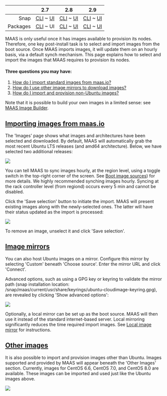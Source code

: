 <!-- deb-2-7-cli
||2.7|2.8|2.9|
|-----:|:-----:|:-----:|:-----:|
|Snap|[CLI](/t/select-and-import-images/3090) ~ [UI](/t/select-and-import-images/3091)|[CLI](/t/select-and-import-images/3092) ~ [UI](/t/select-and-import-images/3093)|[CLI](/t/select-and-import-images/3094) ~ [UI](/t/select-and-import-images/3095)|
|Packages|CLI ~ [UI](/t/select-and-import-images/3097)|[CLI](/t/select-and-import-images/3098) ~ [UI](/t/select-and-import-images/3099)|[CLI](/t/select-and-import-images/3100) ~ [UI](/t/select-and-import-images/3101)|
 deb-2-7-cli -->

||2.7|2.8|2.9|
|-----:|:-----:|:-----:|:-----:|
|Snap|[CLI](/t/select-and-import-images/3090) ~ [UI](/t/select-and-import-images/3091)|[CLI](/t/select-and-import-images/3092) ~ [UI](/t/select-and-import-images/3093)|[CLI](/t/select-and-import-images/3094) ~ [UI](/t/select-and-import-images/3095)|
|Packages|[CLI](/t/select-and-import-images/3096) ~ UI|[CLI](/t/select-and-import-images/3098) ~ [UI](/t/select-and-import-images/3099)|[CLI](/t/select-and-import-images/3100) ~ [UI](/t/select-and-import-images/3101)|

<!-- deb-2-8-cli
||2.7|2.8|2.9|
|-----:|:-----:|:-----:|:-----:|
|Snap|[CLI](/t/select-and-import-images/3090) ~ [UI](/t/select-and-import-images/3091)|[CLI](/t/select-and-import-images/3092) ~ [UI](/t/select-and-import-images/3093)|[CLI](/t/select-and-import-images/3094) ~ [UI](/t/select-and-import-images/3095)|
|Packages|[CLI](/t/select-and-import-images/3096) ~ [UI](/t/select-and-import-images/3097)|CLI ~ [UI](/t/select-and-import-images/3099)|[CLI](/t/select-and-import-images/3100) ~ [UI](/t/select-and-import-images/3101)|
 deb-2-8-cli -->

<!-- deb-2-8-ui
||2.7|2.8|2.9|
|-----:|:-----:|:-----:|:-----:|
|Snap|[CLI](/t/select-and-import-images/3090) ~ [UI](/t/select-and-import-images/3091)|[CLI](/t/select-and-import-images/3092) ~ [UI](/t/select-and-import-images/3093)|[CLI](/t/select-and-import-images/3094) ~ [UI](/t/select-and-import-images/3095)|
|Packages|[CLI](/t/select-and-import-images/3096) ~ [UI](/t/select-and-import-images/3097)|[CLI](/t/select-and-import-images/3098) ~ UI|[CLI](/t/select-and-import-images/3100) ~ [UI](/t/select-and-import-images/3101)|
 deb-2-8-ui -->

<!-- deb-2-9-cli
||2.7|2.8|2.9|
|-----:|:-----:|:-----:|:-----:|
|Snap|[CLI](/t/select-and-import-images/3090) ~ [UI](/t/select-and-import-images/3091)|[CLI](/t/select-and-import-images/3092) ~ [UI](/t/select-and-import-images/3093)|[CLI](/t/select-and-import-images/3094) ~ [UI](/t/select-and-import-images/3095)|
|Packages|[CLI](/t/select-and-import-images/3096) ~ [UI](/t/select-and-import-images/3097)|[CLI](/t/select-and-import-images/3098) ~ [UI](/t/select-and-import-images/3099)|CLI ~ [UI](/t/select-and-import-images/3101)|
 deb-2-9-cli -->

<!-- deb-2-9-ui
||2.7|2.8|2.9|
|-----:|:-----:|:-----:|:-----:|
|Snap|[CLI](/t/select-and-import-images/3090) ~ [UI](/t/select-and-import-images/3091)|[CLI](/t/select-and-import-images/3092) ~ [UI](/t/select-and-import-images/3093)|[CLI](/t/select-and-import-images/3094) ~ [UI](/t/select-and-import-images/3095)|
|Packages|[CLI](/t/select-and-import-images/3096) ~ [UI](/t/select-and-import-images/3097)|[CLI](/t/select-and-import-images/3098) ~ [UI](/t/select-and-import-images/3099)|[CLI](/t/select-and-import-images/3100) ~ UI|
 deb-2-9-ui -->

<!-- snap-2-7-cli
||2.7|2.8|2.9|
|-----:|:-----:|:-----:|:-----:|
|Snap|CLI ~ [UI](/t/select-and-import-images/3091)|[CLI](/t/select-and-import-images/3092) ~ [UI](/t/select-and-import-images/3093)|[CLI](/t/select-and-import-images/3094) ~ [UI](/t/select-and-import-images/3095)|
|Packages|[CLI](/t/select-and-import-images/3096) ~ [UI](/t/select-and-import-images/3097)|[CLI](/t/select-and-import-images/3098) ~ [UI](/t/select-and-import-images/3099)|[CLI](/t/select-and-import-images/3100) ~ [UI](/t/select-and-import-images/3101)|
 snap-2-7-cli -->

<!-- snap-2-7-ui
||2.7|2.8|2.9|
|-----:|:-----:|:-----:|:-----:|
|Snap|[CLI](/t/select-and-import-images/3090) ~ UI|[CLI](/t/select-and-import-images/3092) ~ [UI](/t/select-and-import-images/3093)|[CLI](/t/select-and-import-images/3094) ~ [UI](/t/select-and-import-images/3095)|
|Packages|[CLI](/t/select-and-import-images/3096) ~ [UI](/t/select-and-import-images/3097)|[CLI](/t/select-and-import-images/3098) ~ [UI](/t/select-and-import-images/3099)|[CLI](/t/select-and-import-images/3100) ~ [UI](/t/select-and-import-images/3101)|
 snap-2-7-ui -->

<!-- snap-2-8-cli
||2.7|2.8|2.9|
|-----:|:-----:|:-----:|:-----:|
|Snap|[CLI](/t/select-and-import-images/3090) ~ [UI](/t/select-and-import-images/3091)|CLI ~ [UI](/t/select-and-import-images/3093)|[CLI](/t/select-and-import-images/3094) ~ [UI](/t/select-and-import-images/3095)|
|Packages|[CLI](/t/select-and-import-images/3096) ~ [UI](/t/select-and-import-images/3097)|[CLI](/t/select-and-import-images/3098) ~ [UI](/t/select-and-import-images/3099)|[CLI](/t/select-and-import-images/3100) ~ [UI](/t/select-and-import-images/3101)|
 snap-2-8-cli -->

<!-- snap-2-8-ui
||2.7|2.8|2.9|
|-----:|:-----:|:-----:|:-----:|
|Snap|[CLI](/t/select-and-import-images/3090) ~ [UI](/t/select-and-import-images/3091)|[CLI](/t/select-and-import-images/3092) ~ UI|[CLI](/t/select-and-import-images/3094) ~ [UI](/t/select-and-import-images/3095)|
|Packages|[CLI](/t/select-and-import-images/3096) ~ [UI](/t/select-and-import-images/3097)|[CLI](/t/select-and-import-images/3098) ~ [UI](/t/select-and-import-images/3099)|[CLI](/t/select-and-import-images/3100) ~ [UI](/t/select-and-import-images/3101)|
 snap-2-8-ui -->

<!-- snap-2-9-cli
||2.7|2.8|2.9|
|-----:|:-----:|:-----:|:-----:|
|Snap|[CLI](/t/select-and-import-images/3090) ~ [UI](/t/select-and-import-images/3091)|[CLI](/t/select-and-import-images/3092) ~ [UI](/t/select-and-import-images/3093)|CLI ~ [UI](/t/select-and-import-images/3095)|
|Packages|[CLI](/t/select-and-import-images/3096) ~ [UI](/t/select-and-import-images/3097)|[CLI](/t/select-and-import-images/3098) ~ [UI](/t/select-and-import-images/3099)|[CLI](/t/select-and-import-images/3100) ~ [UI](/t/select-and-import-images/3101)|
 snap-2-9-cli -->

<!-- snap-2-9-ui
||2.7|2.8|2.9|
|-----:|:-----:|:-----:|:-----:|
|Snap|[CLI](/t/select-and-import-images/3090) ~ [UI](/t/select-and-import-images/3091)|[CLI](/t/select-and-import-images/3092) ~ [UI](/t/select-and-import-images/3093)|[CLI](/t/select-and-import-images/3094) ~ UI|
|Packages|[CLI](/t/select-and-import-images/3096) ~ [UI](/t/select-and-import-images/3097)|[CLI](/t/select-and-import-images/3098) ~ [UI](/t/select-and-import-images/3099)|[CLI](/t/select-and-import-images/3100) ~ [UI](/t/select-and-import-images/3101)|
 snap-2-9-ui -->

MAAS is only useful once it has images available to provision its nodes. Therefore, one key post-install task is to select and import images from the boot source. Once MAAS imports images, it will update them on an hourly basis, via a default synch mechanism.  This page explains how to select and import the images that MAAS requires to provision its nodes.


#### Three questions you may have:

1. [How do I import standard images from maas.io?](#heading--import-maasio-image-ui)
2. [How do I use other image mirrors to download images?](#heading--image-mirrors)
3. [How do I import and provision non-Ubuntu images?](#heading--other-images)

Note that it is possible to build your own images in a limited sense: see [MAAS Image Builder](/t/maas-image-builder/1112).

<a href="#heading--import-maasio-image-ui"><h2 id="heading--import-maasio-image-ui">Importing images from maas.io</h2></a>

The 'Images' page shows what images and architectures have been selected and downloaded. By default, MAAS will automatically grab the most recent Ubuntu LTS releases (and amd64 architecture). Below, we have selected two additional releases:

<a href="https://discourse.maas.io/uploads/default/original/1X/d208922f1126ec92f6ef06cfaa5e16dbbfc613d0.png" target = "_blank"><img src="https://discourse.maas.io/uploads/default/original/1X/d208922f1126ec92f6ef06cfaa5e16dbbfc613d0.png"></a>

You can tell MAAS to sync images hourly, at the region level, using a toggle switch in the top-right corner of the screen.  See [Boot image sources](/t/images/2701#boot-image-sources)) for more details. We highly recommended synching images hourly. Syncing at the rack controller level (from regiond) occurs every 5 min and cannot be disabled.

<!-- deb-2-8-ui
You can tell MAAS to sync images hourly, at the region level, using a toggle switch in the top-right corner of the screen.  See [Boot image sources](/t/images/2703#boot-image-sources)) for more details. We highly recommended synching images hourly. Syncing at the rack controller level (from regiond) occurs every 5 min and cannot be disabled.
 deb-2-8-ui -->

<!-- deb-2-9-ui
You can tell MAAS to sync images hourly, at the region level, using a toggle switch in the top-right corner of the screen.  See [Boot image sources](/t/images/2705#boot-image-sources)) for more details. We highly recommended synching images hourly. Syncing at the rack controller level (from regiond) occurs every 5 min and cannot be disabled.
 deb-2-9-ui -->

<!-- snap-2-7-ui
You can tell MAAS to sync images hourly, at the region level, using a toggle switch in the top-right corner of the screen.  See [Boot image sources](/t/images/2695#boot-image-sources)) for more details. We highly recommended synching images hourly. Syncing at the rack controller level (from regiond) occurs every 5 min and cannot be disabled.
 snap-2-7-ui -->

<!-- snap-2-8-ui
You can tell MAAS to sync images hourly, at the region level, using a toggle switch in the top-right corner of the screen.  See [Boot image sources](/t/images/2697#boot-image-sources)) for more details. We highly recommended synching images hourly. Syncing at the rack controller level (from regiond) occurs every 5 min and cannot be disabled.
 snap-2-8-ui -->

<!-- snap-2-9-ui
You can tell MAAS to sync images hourly, at the region level, using a toggle switch in the top-right corner of the screen.  See [Boot image sources](/t/images/2699#boot-image-sources)) for more details. We highly recommended synching images hourly. Syncing at the rack controller level (from regiond) occurs every 5 min and cannot be disabled.
 snap-2-9-ui -->

Click the 'Save selection' button to initiate the import. MAAS will present existing images along with the newly-selected ones. The latter will have their status updated as the import is processed:

<a href="https://discourse.maas.io/uploads/default/original/1X/f7daa92c97f1ada61c2172044d43856ed3e14b5f.png" target = "_blank"><img src="https://discourse.maas.io/uploads/default/original/1X/f7daa92c97f1ada61c2172044d43856ed3e14b5f.png"></a>

To remove an image, unselect it and click 'Save selection'.

<a href="#heading--image-mirrors"><h2 id="heading--image-mirrors">Image mirrors</h2></a>

You can also host Ubuntu images on a mirror. Configure this mirror by selecting 'Custom' beneath 'Choose source'. Enter the mirror URL and click 'Connect'.

Advanced options, such as using a GPG key or keyring to validate the mirror path (snap installation location: /snap/maas/current/usr/share/keyrings/ubuntu-cloudimage-keyring.gpg), are revealed by clicking 'Show advanced options':

<a href="https://discourse.maas.io/uploads/default/original/1X/dbe44a827e70e318a6139c3e335019a6a27c4374.png" target = "_blank"><img src="https://discourse.maas.io/uploads/default/original/1X/dbe44a827e70e318a6139c3e335019a6a27c4374.png"></a>

<!-- deb-2-7-cli
Optionally, a local mirror can be set up as the boot source. MAAS will then use it instead of the standard internet-based server. Local mirroring significantly reduces the time required import images. See [Local image mirror](/t/local-image-mirror/2808) for instructions.
 deb-2-7-cli -->

Optionally, a local mirror can be set up as the boot source. MAAS will then use it instead of the standard internet-based server. Local mirroring significantly reduces the time required import images. See [Local image mirror](/t/local-image-mirror/2809) for instructions.

<!-- deb-2-8-cli
Optionally, a local mirror can be set up as the boot source. MAAS will then use it instead of the standard internet-based server. Local mirroring significantly reduces the time required import images. See [Local image mirror](/t/local-image-mirror/2810) for instructions.
 deb-2-8-cli -->

<!-- deb-2-8-ui
Optionally, a local mirror can be set up as the boot source. MAAS will then use it instead of the standard internet-based server. Local mirroring significantly reduces the time required import images. See [Local image mirror](/t/local-image-mirror/2811) for instructions.
 deb-2-8-ui -->

<!-- deb-2-9-cli
Optionally, a local mirror can be set up as the boot source. MAAS will then use it instead of the standard internet-based server. Local mirroring significantly reduces the time required import images. See [Local image mirror](/t/local-image-mirror/2812) for instructions.
 deb-2-9-cli -->

<!-- deb-2-9-ui
Optionally, a local mirror can be set up as the boot source. MAAS will then use it instead of the standard internet-based server. Local mirroring significantly reduces the time required import images. See [Local image mirror](/t/local-image-mirror/2813) for instructions.
 deb-2-9-ui -->

<!-- snap-2-7-cli
Optionally, a local mirror can be set up as the boot source. MAAS will then use it instead of the standard internet-based server. Local mirroring significantly reduces the time required import images. See [Local image mirror](/t/local-image-mirror/2802) for instructions.
 snap-2-7-cli -->

<!-- snap-2-7-ui
Optionally, a local mirror can be set up as the boot source. MAAS will then use it instead of the standard internet-based server. Local mirroring significantly reduces the time required import images. See [Local image mirror](/t/local-image-mirror/2803) for instructions.
 snap-2-7-ui -->

<!-- snap-2-8-cli
Optionally, a local mirror can be set up as the boot source. MAAS will then use it instead of the standard internet-based server. Local mirroring significantly reduces the time required import images. See [Local image mirror](/t/local-image-mirror/2804) for instructions.
 snap-2-8-cli -->

<!-- snap-2-8-ui
Optionally, a local mirror can be set up as the boot source. MAAS will then use it instead of the standard internet-based server. Local mirroring significantly reduces the time required import images. See [Local image mirror](/t/local-image-mirror/2805) for instructions.
 snap-2-8-ui -->

<!-- snap-2-9-cli
Optionally, a local mirror can be set up as the boot source. MAAS will then use it instead of the standard internet-based server. Local mirroring significantly reduces the time required import images. See [Local image mirror](/t/local-image-mirror/2806) for instructions.
 snap-2-9-cli -->

<!-- snap-2-9-ui
Optionally, a local mirror can be set up as the boot source. MAAS will then use it instead of the standard internet-based server. Local mirroring significantly reduces the time required import images. See [Local image mirror](/t/local-image-mirror/2807) for instructions.
 snap-2-9-ui -->

<a href="#heading--other-images"><h2 id="heading--other-images">Other images</h2></a>

It is also possible to import and provision images other than Ubuntu. Images supported and provided by MAAS will appear beneath the 'Other Images' section. Currently, images for CentOS 6.6, CentOS 7.0, and CentOS 8.0 are available. These images can be imported and used just like the Ubuntu images above.

<a href="https://discourse.maas.io/uploads/default/original/1X/198aa78b2dd3a650f1b3909ae2c9269e159ca1dc.png" target = "_blank"><img src="https://discourse.maas.io/uploads/default/original/1X/198aa78b2dd3a650f1b3909ae2c9269e159ca1dc.png"></a>

<!-- deb-2-7-cli
You can tell MAAS to sync images hourly, at the region level.  See [Boot image sources](/t/images/2700#boot-image-sources)) for more details. We highly recommended synching images hourly. Syncing at the rack controller level (from regiond) occurs every 5 min and cannot be disabled.
 deb-2-7-cli -->

<!-- deb-2-8-cli
You can tell MAAS to sync images hourly, at the region level.  See [Boot image sources](/t/images/2702#boot-image-sources)) for more details. We highly recommended synching images hourly. Syncing at the rack controller level (from regiond) occurs every 5 min and cannot be disabled.
 deb-2-8-cli -->

<!-- deb-2-9-cli
You can tell MAAS to sync images hourly, at the region level.  See [Boot image sources](/t/images/2704#boot-image-sources)) for more details. We highly recommended synching images hourly. Syncing at the rack controller level (from regiond) occurs every 5 min and cannot be disabled.
 deb-2-9-cli -->
 
<!-- snap-2-7-cli
You can tell MAAS to sync images hourly, at the region level.  See [Boot image sources](/t/images/2694#boot-image-sources)) for more details. We highly recommended synching images hourly. Syncing at the rack controller level (from regiond) occurs every 5 min and cannot be disabled.
 snap-2-7-cli -->
 
<!-- snap-2-8-cli
You can tell MAAS to sync images hourly, at the region level.  See [Boot image sources](/t/images/2696#boot-image-sources)) for more details. We highly recommended synching images hourly. Syncing at the rack controller level (from regiond) occurs every 5 min and cannot be disabled.
 snap-2-8-cli -->

<!-- snap-2-9-cli
You can tell MAAS to sync images hourly, at the region level.  See [Boot image sources](/t/images/2698#boot-image-sources)) for more details. We highly recommended synching images hourly. Syncing at the rack controller level (from regiond) occurs every 5 min and cannot be disabled.
 snap-2-9-cli -->

<!-- snap-2-7-cli snap-2-8-cli snap-2-9-cli deb-2-7-cli deb-2-8-cli deb-2-9-cli

#### Eight questions you may have:

1. [How do I get started with the MAAS CLI?](/t/maas-cli/802)
2. [How do I list boot sources?](#heading--list-boot-sources)
3. [How do I select images?](#heading--select-image)
4. [How do I list image selections?](#heading--list-image-selections)
5. [How do I import newly-selected images?](#heading--import-newly-selected-images)
6. [How do I list currently available images?](#heading--list-currently-available-images)
7. [How do I delete a boot source?](#heading--delete-a-boot-source)
8. [How do I edit a boot source?](#heading--edit-a-boot-source)

<a href="#heading--list-boot-sources"><h2 id="heading--list-boot-sources">List boot sources</h2></a>

If you want to download boot sources, i.e., the locations from which you may download images, try the following:

``` bash
maas $PROFILE boot-sources read
```

[note]
Although multiple boot sources may be listed, MAAS can only practically work with a single boot source.
[/note]

<a href="#heading--select-images"><h2 id="heading--select-images">Select images</h2></a>

Use the `boot-source-selections` command to select images from a boot source. After selecting new images, you will need to [import](#heading--import-newly-selected-images) them.

``` bash
maas $PROFILE boot-source-selections create $SOURCE_ID \
    os="ubuntu" release="$SERIES" arches="$ARCH" \
    subarches="$KERNEL" labels="*"
```

For example, to select all kernels for 64-bit Trusty from a boot source with an id of '1':

``` bash
maas $PROFILE boot-source-selections create 1 \
    os="ubuntu" release="trusty" arches="amd64" \
    subarches="*" labels="*"
```

<a href="#heading--hardware-enablement-hwe"><h3 id="heading--hardware-enablement-hwe">Hardware enablement (HWE)</h3></a>

For example, to get just the latest amd64 HWE kernel available for Trusty, which, at time of writing, is from Xenial:

``` bash
maas $PROFILE boot-source-selections create 1 \
    os="ubuntu" release="trusty" arches="amd64" \
    subarches="hwe-x" labels="*"
```

For Xenial kernels (and starting with MAAS 2.1), notation has changed. To select the latest amd64 HWE kernel available for Xenial:

``` bash
maas $PROFILE boot-source-selections create 1 \
    os="ubuntu" release="xenial" arches="amd64" \
    subarches="hwe-16.04" labels="*"
```

<a href="#heading--list-image-selections"><h2 id="heading--list-image-selections">List image selections</h2></a>

To list image selections for a boot source:

``` bash
maas $PROFILE boot-source-selections read $SOURCE_ID
```

<a href="#heading--import-newly-selected-images"><h2 id="heading--import-newly-selected-images">Import newly-selected images</h2></a>

To import newly-selected images (boot resources):

``` bash
maas $PROFILE boot-resources import
```

Once newly-selected images are imported, a sync mechanism is enabled (by default) to keep them up to date. The refresh time interval is 60 minutes.

Available images resulting from this action are reflected in the web UI.

<a href="#heading--list-currently-available-images"><h2 id="heading--list-currently-available-images">List currently available images</h2></a>

To list currently available/imported images (boot resources):

``` bash
maas $PROFILE boot-resources read
```

<a href="#heading--delete-a-boot-source"><h2 id="heading--delete-a-boot-source">Delete a boot source</h2></a>

To delete a boot source (the location from which you can download images): 

``` bash
maas $PROFILE boot-source delete $SOURCE_ID
```

If you delete the sole boot source, then the fields 'Sync URL' and 'Keyring Path' in the web UI will take on null values.

<a href="#heading--edit-a-boot-source"><h2 id="heading--edit-a-boot-source">Edit a boot source</h2></a>

You can edit an existing boot source by changing the GPG keyring file ($KEYRING_FILE) and the location ($URL).

Update the boot source:

``` bash
maas $PROFILE boot-source update $SOURCE_ID \
    url=$URL keyring_filename=$KEYRING_FILE
```

At this time MAAS only supports a boot source containing official MAAS images. As a result, you can only edit a boot source if you have set up a mirror of its images. The location can change, but the keyring remains constant:

KEYRING_FILE=/usr/share/keyrings/ubuntu-cloudimage-keyring.gpg

<a href="#heading--add-a-boot-source"><h2 id="heading--add-a-boot-source">Add a boot source</h2></a>

[note]
To avoid unnecessary complexity, you should probably delete any existing boot sources before adding a new one.
[/note]

Presented below are two use cases for adding a boot source:

1.  Use a local image mirror (official images)
2.  If you deleted the default image, recreate it

The general syntax is:

``` bash
maas $PROFILE boot-sources create \
    url=$URL keyring_filename=$KEYRING_FILE
```

The output will include a new numeric ID that identifies the boot source ($SOURCE_ID).

Since MAAS can only practically work with a single boot source, so you will need to delete any existing sources. Note that the location (URL) is the only variable. The only supported keyring is:

KEYRING_FILE=/usr/share/keyrings/ubuntu-cloudimage-keyring.gpg

If you added a sole boot source, then the fields 'Sync URL' and 'Keyring Path' in the web UI will reflect its values.

<a href="#heading--using-a-local-image-mirror"><h3 id="heading--using-a-local-image-mirror">Using a local image mirror</h3></a>

snap-2-7-cli snap-2-8-cli snap-2-9-cli deb-2-7-cli deb-2-8-cli deb-2-9-cli -->

<!-- deb-2-7-cli
Once the mirror is set up according to [Local image mirror](/t/local-image-mirror/2808) it is just a matter of specifying the mirror location (URL). Since the images come from the default source, you should use the default keyring. If you are following the above mirror document, the variable values should be:
 deb-2-7-cli -->

<!-- deb-2-8-cli
Once the mirror is set up according to [Local image mirror](/t/local-image-mirror/2810) it is just a matter of specifying the mirror location (URL). Since the images come from the default source, you should use the default keyring. If you are following the above mirror document, the variable values should be:
 deb-2-8-cli -->

<!-- deb-2-9-cli
Once the mirror is set up according to [Local image mirror](/t/local-image-mirror/2812) it is just a matter of specifying the mirror location (URL). Since the images come from the default source, you should use the default keyring. If you are following the above mirror document, the variable values should be:
 deb-2-9-cli -->

<!-- snap-2-7-cli
Once the mirror is set up according to [Local image mirror](/t/local-image-mirror/2802) it is just a matter of specifying the mirror location (URL). Since the images come from the default source, you should use the default keyring. If you are following the above mirror document, the variable values should be:
 snap-2-7-cli -->

<!-- snap-2-8-cli
Once the mirror is set up according to [Local image mirror](/t/local-image-mirror/2804) it is just a matter of specifying the mirror location (URL). Since the images come from the default source, you should use the default keyring. If you are following the above mirror document, the variable values should be:
 snap-2-8-cli -->

<!-- snap-2-9-cli
Once the mirror is set up according to [Local image mirror](/t/local-image-mirror/2806) it is just a matter of specifying the mirror location (URL). Since the images come from the default source, you should use the default keyring. If you are following the above mirror document, the variable values should be:
 snap-2-9-cli -->

<!-- snap-2-7-cli snap-2-8-cli snap-2-9-cli deb-2-7-cli deb-2-8-cli deb-2-9-cli

1.   URL=https://$MIRROR/maas/images/ephemeral-v3/stable/
2.   KEYRING_FILE=/usr/share/keyrings/ubuntu-cloudimage-keyring.gpg

Where $MIRROR is the mirror server's hostname or IP address.

<a href="#heading--recreate-the-default-boot-source"><h3 id="heading--recreate-the-default-boot-source">Recreate the default boot source</h3></a>

Recreate the default boot source if it was ever deleted using the following variable values:

1.   URL=https://images.maas.io/ephemeral-v3/stable/
2.   KEYRING_FILE=/usr/share/keyrings/ubuntu-cloudimage-keyring.gpg
snap-2-7-cli snap-2-8-cli snap-2-9-cli deb-2-7-cli deb-2-8-cli deb-2-9-cli -->
